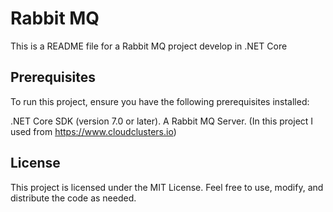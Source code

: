 # Rabbit MQ
This is a README file for a Rabbit MQ project develop in .NET Core

## Prerequisites
To run this project, ensure you have the following prerequisites installed:

.NET Core SDK (version 7.0 or later). A Rabbit MQ Server. (In this project I used from https://www.cloudclusters.io)

## License
This project is licensed under the MIT License. Feel free to use, modify, and distribute the code as needed.

